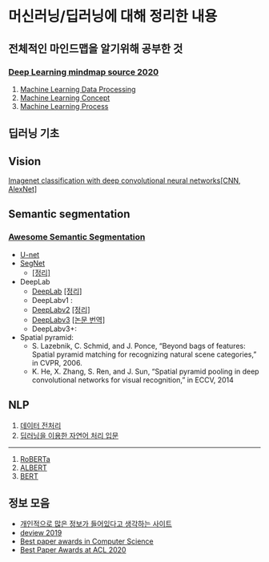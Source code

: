 # 머신러닝/딥러닝에 대해 정리한 내용

## 전체적인 마인드맵을 알기위해 공부한 것

### [Deep Learning mindmap source 2020](https://whimsical.com/CA7f3ykvXpnJ9Az32vYXva)

1. [Machine Learning Data Processing](MindMap/machine%20learning%20data%20processing%20roadmap.md)
2. [Machine Learning Concept](MindMap/machine%20learning%20concept.md)
3. [Machine Learning Process](MindMap/machine%20learning%20process.md)

## 딥러닝 기초

## Vision

[Imagenet classification with deep convolutional neural networks[CNN, AlexNet]](https://papers.nips.cc/paper/4824-imagenet-classification-with-deep-convolutional-neural-networks.pdf)

## Semantic segmentation

### [Awesome Semantic Segmentation](https://github.com/mrgloom/awesome-semantic-segmentation?fbclid=IwAR35vXm16KQ_TG2C9361lreBhkYP82ZJioNI-UCyDdr0WpQhM_RBNVwZrPw)

- [U-net](https://arxiv.org/pdf/1505.04597.pdf)
- [SegNet](https://arxiv.org/pdf/1511.00561.pdf)
  - [[정리]](Semantic%20Segmentation/SegNet.md)
- DeepLab
  - [DeepLab](https://arxiv.org/pdf/1606.00915.pdf) [[정리]](Semantic%20Segmentation/Deeplab/Deeplab.md)
  - DeepLabv1 :
  - [DeepLabv2](https://arxiv.org/pdf/1606.00915.pdf) [[정리]](Semantic%20Segmentation/Deeplab/Deeplab.md)
  - [DeepLabv3](https://arxiv.org/pdf/1706.05587.pdf) [[논문 번역]](Semantic%20Segmentation/Deeplab/Deeplab_v3.md)
  - DeepLabv3+:
- Spatial pyramid:
  - S. Lazebnik, C. Schmid, and J. Ponce, “Beyond bags of features: Spatial pyramid matching for recognizing natural scene categories,” in CVPR, 2006.
  - K. He, X. Zhang, S. Ren, and J. Sun, “Spatial pyramid pooling in deep convolutional networks for visual recognition,” in ECCV, 2014

## NLP

1. [데이터 전처리](https://blog.pingpong.us/dialog-bert-tokenizer/?fbclid=IwAR0O2mtCrn4ilEusZE2fV3waGWl1BGE7Q3ifV6TBHu-nbQ5XViflE271B2U)
2. [딥러닝을 이용한 자연어 처리 입문](https://wikidocs.net/book/2155?fbclid=IwAR1jXkBthksuedED_dxANn_NRHzKgSw1oBEoZSPPnNJulpcDyUSg17BokG8)

---

1. [RoBERTa](https://arxiv.org/abs/1907.11692?fbclid=IwAR1ZISElXegapWYpz0Ut3kV3mQFoh8IOiJevKJd5QH9P7SMt9XJWKFfrgx4)
2. [ALBERT](https://arxiv.org/abs/1909.11942?fbclid=IwAR2TNdGL_aFnuB1x5e4YxhvnwfQcEgcjxFBmlFrQ8NGASu1nP1M09GgWZ4w)
3. [BERT](http://docs.likejazz.com/bert/?fbclid=IwAR2TNdGL_aFnuB1x5e4YxhvnwfQcEgcjxFBmlFrQ8NGASu1nP1M09GgWZ4w#fn:fn-2)

## 정보 모음

- [개인적으로 많은 정보가 들어있다고 생각하는 사이트](https://deep-learning-drizzle.github.io/?fbclid=IwAR2HVeEddlfF0WaEPW4IRRq6oUVtOp1BPcTNdGHABgaKvrhKJ7HzcW8GJVo
)
- [deview 2019](https://deview.kr/2019/schedule)
- [Best paper awards in Computer Science](https://jeffhuang.com/best_paper_awards/?fbclid=IwAR1xqjapSTqkqGb_bi7qBaeTT5me8Jv8mUc2s6M6TzBVAfSzBovBYG8aotc)
- [Best Paper Awards at ACL 2020](https://acl2020.org/blog/ACL-2020-best-papers/)
